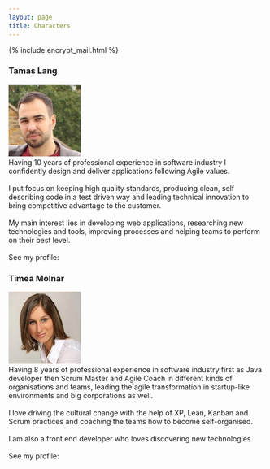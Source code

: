```yaml
---
layout: page
title: Characters
---
```

{% include encrypt_mail.html %}

<div class="profile">
  <h3 class="profileName">Tamas Lang</h3>
  <div class="profilePhoto">
    <img class="profilePic morph" src="/assets/contact/profileTL.jpg">
  </div>
  <div class="profileContact">
    <a href="https://uk.linkedin.com/in/tamaslang" class="hvr-buzz-out iconLinkedIn" target="_blank"></a>
    <a href="javascript:linkTo_UnCryptMailto('nbjmup;ubnbt/mbohAubmbohtpgu/psh');" class="hvr-buzz-out iconEmail" target="_blank"></a>
    <a href="https://twitter.com/TmsLng" class="hvr-buzz-out iconTwitter" target="_blank"></a>
    <a href="https://github.com/tamaslang" class="hvr-buzz-out iconGithub" target="_blank"></a>
  </div>

  <div class="message">
    Having 10 years of professional experience in software industry I confidently design and deliver applications following Agile values.
    <br/><br/>
    I put focus on keeping high quality standards, producing clean, self describing code in a test driven way and leading technical innovation to bring competitive advantage to the customer.
    <br/><br/>
    My main interest lies in developing web applications, researching new technologies and tools, improving processes and helping teams to perform on their best level.
    <br/><br/>
    See my profile: <a href="https://docs.google.com/document/d/17hJZbrUoSDaHQkNYnuaHSK6HD_0sEuM30fB8uFF9JFU/pub" class="hvr-buzz-out iconCv" target="_blank"></a>
  </div>
</div>

<div class="profile">
  <h3 class="profileName">Timea Molnar</h3>
  <div class="profilePhoto">
    <img class="profilePic morph" src="/assets/contact/profileTM.jpg">
  </div>
  <div class="profileContact">
    <a href="https://uk.linkedin.com/in/timeamolnar3" class="hvr-buzz-out iconLinkedIn" target="_blank"></a>
    <a href="javascript:linkTo_UnCryptMailto('nbjmup;ujnfb/npmobsAubmbohtpgu/psh');" class="hvr-buzz-out iconEmail" target="_blank"></a>
    <a href="https://twitter.com/montymea" class="hvr-buzz-out iconTwitter" target="_blank"></a>
    <a href="https://github.com/timeamolnar" class="hvr-buzz-out iconGithub" target="_blank"></a>
  </div>

  <div class="message">
     Having 8 years of professional experience in software industry first as Java developer then Scrum Master and Agile Coach in different kinds of organisations and teams, leading the agile transformation in startup-like environments and big corporations as well.
     <br/><br/> I love driving the cultural change with the help of XP, Lean, Kanban and Scrum practices and coaching the teams how to become self-organised.
     <br/><br/>I am also a front end developer who loves discovering new technologies.
     <br/><br/>See my profile: <a href="https://docs.google.com/document/d/1hYSY-3vmh69kgPYe7RmpHSX_UF7tNrFJ8cNbD1wWQO8/pub" class="hvr-buzz-out iconCv" target="_blank"></a>
  </div>
</div>



